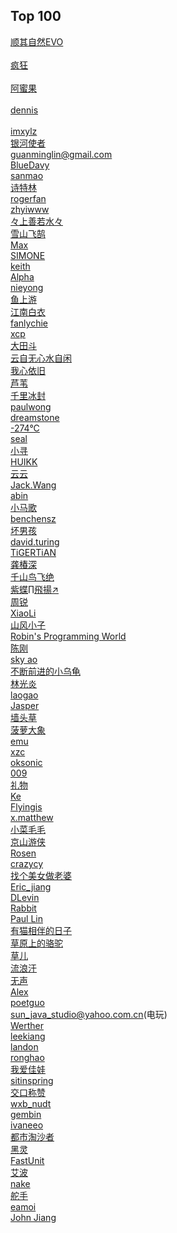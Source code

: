 ﻿## Top 100 
<a href="http://www.blogjava.net/qileilove/">顺其自然EVO</a> <br/> <br/>
<a href="http://www.blogjava.net/freeman1984/">疯狂</a> <br/> <br/>
<a href="http://www.blogjava.net/amigoxie/">阿蜜果</a> <br/> <br/>
<a href="http://www.blogjava.net/killme2008/">dennis</a> <br/> <br/>
<a href="http://www.blogjava.net/xylz/">imxylz</a> <br/>
<a href="http://www.blogjava.net/nokiaguy/">银河使者</a> <br/>
<a href="http://www.blogjava.net/gml520/">guanminglin@gmail.com</a> <br/>
<a href="http://www.blogjava.net/BlueDavy/">BlueDavy</a> <br/>
<a href="http://www.blogjava.net/wangdetian168/">sanmao</a> <br/>
<a href="http://www.blogjava.net/sterning/">诗特林</a> <br/>
<a href="http://www.blogjava.net/fanyingjie/">rogerfan</a> <br/>
<a href="http://www.blogjava.net/zhyiwww/">zhyiwww</a> <br/>
<a href="http://www.blogjava.net/supercrsky/">々上善若水々</a> <br/>
<a href="http://www.blogjava.net/sxyx2008/">雪山飞鹄</a> <br/>
<a href="http://www.blogjava.net/max/">Max</a> <br/>
<a href="http://www.blogjava.net/wangxinsh55/">SIMONE</a> <br/>
<a href="http://www.blogjava.net/fastpace/">keith</a> <br/>
<a href="http://www.blogjava.net/Alpha/">Alpha</a> <br/>
<a href="http://www.blogjava.net/yongboy/">nieyong</a> <br/>
<a href="http://www.blogjava.net/bibi/">鱼上游</a> <br/>
<a href="http://www.blogjava.net/calvin/">江南白衣</a> <br/>
<a href="http://www.blogjava.net/fancydeepin/">fanlychie</a> <br/>
<a href="http://www.blogjava.net/xcp/">xcp</a> <br/>
<a href="http://www.blogjava.net/baoyaer/">大田斗</a> <br/>
<a href="http://www.blogjava.net/usherlight/">云自无心水自闲</a> <br/>
<a href="http://www.blogjava.net/action/">我心依旧</a> <br/>
<a href="http://www.blogjava.net/i369/">芦苇</a> <br/>
<a href="http://www.blogjava.net/hadeslee/">千里冰封</a> <br/>
<a href="http://www.blogjava.net/paulwong/">paulwong</a> <br/>
<a href="http://www.blogjava.net/dreamstone/">dreamstone</a> <br/>
<a href="http://www.blogjava.net/JAVA-HE/">-274&deg;C</a> <br/>
<a href="http://www.blogjava.net/sealyu/">seal</a> <br/>
<a href="http://www.blogjava.net/lusm/">小寻</a> <br/>
<a href="http://www.blogjava.net/hwpok/">HUIKK</a> <br/>
<a href="http://www.blogjava.net/hello-yun/">云云</a> <br/>
<a href="http://www.blogjava.net/Jack2007/">Jack.Wang</a> <br/>
<a href="http://www.blogjava.net/stevenjohn/">abin</a> <br/>
<a href="http://www.blogjava.net/xiaomage234/">小马歌</a> <br/>
<a href="http://www.blogjava.net/chenpengyi/">benchensz</a> <br/>
<a href="http://www.blogjava.net/badboyryan/">坏男孩</a> <br/>
<a href="http://www.blogjava.net/security/">david.turing</a> <br/>
<a href="http://www.blogjava.net/TiGERTiAN/">TiGERTiAN</a> <br/>
<a href="http://www.blogjava.net/zygcs/">龚椿深</a> <br/>
<a href="http://www.blogjava.net/rickhunter/">千山鸟飞绝</a> <br/>
<a href="http://www.blogjava.net/algz/">紫蝶∏飛揚↗</a> <br/>
<a href="http://www.blogjava.net/rain1102/">周锐</a> <br/>
<a href="http://www.blogjava.net/hongjunli/">XiaoLi</a> <br/>
<a href="http://www.blogjava.net/BlueSUN/">山风小子</a> <br/>
<a href="http://www.blogjava.net/fastzch/">Robin's Programming World</a> <br/>
<a href="http://www.blogjava.net/chengang/">陈刚</a> <br/>
<a href="http://www.blogjava.net/aoxj/">sky ao</a> <br/>
<a href="http://www.blogjava.net/flysky19/">不断前进的小乌龟</a> <br/>
<a href="http://www.blogjava.net/lingy/">林光炎</a> <br/>
<a href="http://www.blogjava.net/sean/">laogao</a> <br/>
<a href="http://www.blogjava.net/zhenandaci/">Jasper</a> <br/>
<a href="http://www.blogjava.net/javagrass/">墙头草</a> <br/>
<a href="http://www.blogjava.net/bolo/">菠萝大象</a> <br/>
<a href="http://www.blogjava.net/emu/">emu</a> <br/>
<a href="http://www.blogjava.net/xzclog/">xzc</a> <br/>
<a href="http://www.blogjava.net/oksonic/">oksonic</a> <br/>
<a href="http://www.blogjava.net/baicker/">009</a> <br/>
<a href="http://www.blogjava.net/libin2722/">礼物</a> <br/>
<a href="http://www.blogjava.net/keweibo/">Ke</a> <br/>
<a href="http://www.blogjava.net/flyingis/">Flyingis</a> <br/>
<a href="http://www.blogjava.net/xmatthew/">x.matthew</a> <br/>
<a href="http://www.blogjava.net/caizh2009/">小菜毛毛</a> <br/>
<a href="http://www.blogjava.net/youxia/">京山游侠</a> <br/>
<a href="http://www.blogjava.net/rosen/">Rosen</a> <br/>
<a href="http://www.blogjava.net/crazycy/">crazycy</a> <br/>
<a href="http://www.blogjava.net/jerry-zhaoj/">找个美女做老婆</a> <br/>
<a href="http://www.blogjava.net/jjshcc/">Eric_jiang</a> <br/>
<a href="http://www.blogjava.net/DLevin/">DLevin</a> <br/>
<a href="http://www.blogjava.net/rabbit/">Rabbit</a> <br/>
<a href="http://www.blogjava.net/pengpenglin/">Paul Lin</a> <br/>
<a href="http://www.blogjava.net/pdw2009/">有猫相伴的日子</a> <br/>
<a href="http://www.blogjava.net/nkjava/">草原上的骆驼</a> <br/>
<a href="http://www.blogjava.net/mlh123caoer/">草儿</a> <br/>
<a href="http://www.blogjava.net/chenlb/">流浪汗</a> <br/>
<a href="http://www.blogjava.net/parable-myth/">无声</a> <br/>
<a href="http://www.blogjava.net/alex/">Alex</a> <br/>
<a href="http://www.blogjava.net/improviser/">poetguo</a> <br/>
<a href="http://www.blogjava.net/javagui/">sun_java_studio@yahoo.com.cn(电玩)</a> <br/>
<a href="http://www.blogjava.net/Werther/">Werther</a> <br/>
<a href="http://www.blogjava.net/leekiang/">leekiang</a> <br/>
<a href="http://www.blogjava.net/landon/">landon</a> <br/>
<a href="http://www.blogjava.net/RongHao/">ronghao</a> <br/>
<a href="http://www.blogjava.net/alwayscy/">我爱佳娃</a> <br/>
<a href="http://www.blogjava.net/sitinspring/">sitinspring</a> <br/>
<a href="http://www.blogjava.net/vip01/">交口称赞</a> <br/>
<a href="http://www.blogjava.net/wxb_nudt/">wxb_nudt</a> <br/>
<a href="http://www.blogjava.net/gembin/">gembin</a> <br/>
<a href="http://www.blogjava.net/ivanwan/">ivaneeo</a> <br/>
<a href="http://www.blogjava.net/jelver/">都市淘沙者</a> <br/>
<a href="http://www.blogjava.net/mstar/">黑灵</a> <br/>
<a href="http://www.blogjava.net/fastunit/">FastUnit</a> <br/>
<a href="http://www.blogjava.net/Reg/">艾波</a> <br/>
<a href="http://www.blogjava.net/nake/">nake</a> <br/>
<a href="http://www.blogjava.net/galaxyp/">舵手</a> <br/>
<a href="http://www.blogjava.net/eamoi/">eamoi</a> <br/>
<a href="http://www.blogjava.net/jiangshachina/">John Jiang</a> <br/>
